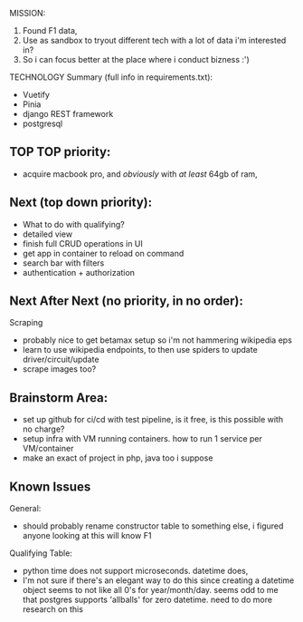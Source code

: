 MISSION: 
1. Found F1 data,
2. Use as sandbox to tryout different tech with a lot of data i'm interested in?
3. So i can focus better at the place where i conduct bizness :')


TECHNOLOGY Summary (full info in requirements.txt):
* Vuetify
* Pinia
* django REST framework
* postgresql 



TOP TOP priority:
---
* acquire macbook pro, and _obviously_ with _at least_ 64gb of ram,


Next (top down priority):
---
* What to do with qualifying?
* detailed view
* finish full CRUD operations in UI
* get app in container to reload on command
* search bar with filters
* authentication + authorization


Next After Next (no priority, in no order):
---
Scraping
* probably nice to get betamax setup so i'm not hammering wikipedia eps
* learn to use wikipedia endpoints, to then use spiders to update driver/circuit/update
* scrape images too?


Brainstorm Area:
---
* set up github for ci/cd with test pipeline, is it free, is this possible with no charge?
* setup infra with VM running containers. how to run 1 service per VM/container
* make an exact of project in php, java too i suppose


Known Issues
----------------------------
General:
* should probably rename constructor table to something else, i figured anyone looking at this will know F1

Qualifying Table:
* python time does not support microseconds. datetime does,
* I'm not sure if there's an elegant way to do this since creating a datetime object seems to not like all 0's for year/month/day. seems odd to me that postgres supports 'allballs' for zero datetime. need to do more research on this


